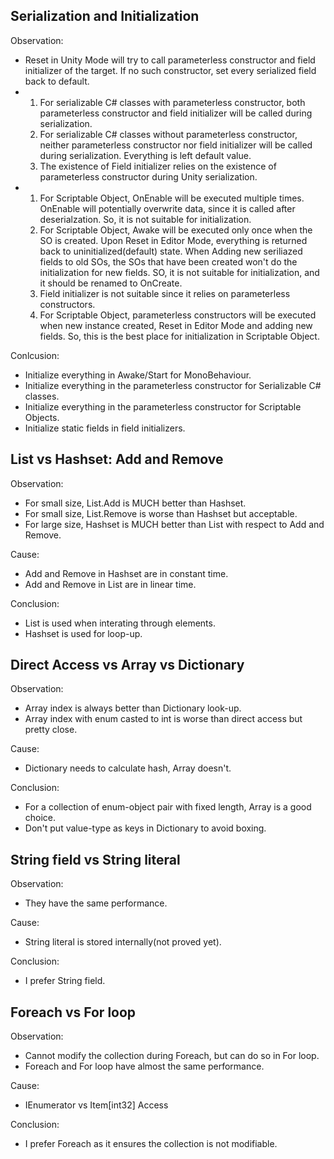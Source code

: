 <a id="observation"></a>

## Serialization and Initialization

Observation:
*	Reset in Unity Mode will try to call parameterless constructor and field initializer of the target.
	If no such constructor, set every serialized field back to default.
*	1.	For serializable C# classes with parameterless constructor, 
		both parameterless constructor and field initializer will be called during serialization.
	2.	For serializable C# classes without parameterless constructor,
		neither parameterless constructor nor field initializer will be called during serialization.
		Everything is left default value.
	3.	The existence of Field initializer relies on the existence of parameterless constructor during Unity serialization.
*	1.	For Scriptable Object, OnEnable will be executed multiple times.
		OnEnable will potentially overwrite data, since it is called after deserialzation.
		So, it is not suitable for initialization.
	2.	For Scriptable Object, Awake will be executed only once when the SO is created.
		Upon Reset in Editor Mode, everything is returned back to uninitialized(default) state.
		When Adding new seriliazed fields to old SOs, the SOs that have been created won't do the initialization for new fields.
		SO, it is not suitable for initialization, and it should be renamed to OnCreate.
	3.	Field initializer is not suitable since it relies on parameterless constructors.
	3.	For Scriptable Object, parameterless constructors will be executed 
		when new instance created, Reset in Editor Mode and adding new fields.
		So, this is the best place for initialization in Scriptable Object.


Conlcusion:
*	Initialize everything in Awake/Start for MonoBehaviour.
*	Initialize everything in the parameterless constructor for Serializable C# classes.
*	Initialize everything in the parameterless constructor for Scriptable Objects.
*	Initialize static fields in field initializers.

## List vs Hashset: Add and Remove

Observation:
*	For small size, List.Add is MUCH better than Hashset.
*	For small size, List.Remove is worse than Hashset but acceptable.
*	For large size, Hashset is MUCH better than List with respect to Add and Remove.

Cause:
*	Add and Remove in Hashset are in constant time.
*	Add and Remove in List are in linear time.

Conclusion:
*	List is used when interating through elements.
*	Hashset is used for loop-up.

## Direct Access vs Array vs Dictionary

Observation:
*	Array index is always better than Dictionary look-up.
*	Array index with enum casted to int is worse than direct access but pretty close.

Cause:
*	Dictionary needs to calculate hash, Array doesn't.

Conclusion:
*	For a collection of enum-object pair with fixed length, Array is a good choice.
*	Don't put value-type as keys in Dictionary to avoid boxing.

## String field vs String literal

Observation:
*	They have the same performance.

Cause:
*	String literal is stored internally(not proved yet).

Conclusion:
*	I prefer String field.

## Foreach vs For loop

Observation:
*	Cannot modify the collection during Foreach, but can do so in For loop.
*	Foreach and For loop have almost the same performance.

Cause:
*	IEnumerator vs Item[int32] Access

Conclusion:
*	I prefer Foreach as it ensures the collection is not modifiable.

